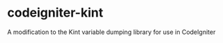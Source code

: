 codeigniter-kint
================

A modification to the Kint variable dumping library for use in CodeIgniter